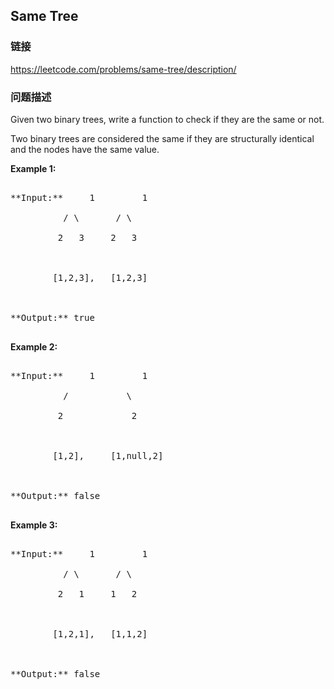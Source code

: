 ## Same Tree  
### 链接  
https://leetcode.com/problems/same-tree/description/  
### 问题描述

Given two binary trees, write a function to check if they are the same or not.


Two binary trees are considered the same if they are structurally identical and the nodes have the same value.


**Example 1:**
<pre>
**Input:**     1         1
          / \       / \
         2   3     2   3

        [1,2,3],   [1,2,3]

**Output:** true
</pre>


**Example 2:**
<pre>
**Input:**     1         1
          /           \
         2             2

        [1,2],     [1,null,2]

**Output:** false
</pre>


**Example 3:**
<pre>
**Input:**     1         1
          / \       / \
         2   1     1   2

        [1,2,1],   [1,1,2]

**Output:** false
</pre>

